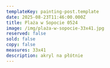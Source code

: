 ```yaml
---
templateKey: painting-post.template
date: 2025-08-23T11:46:00.000Z
title: Plaża w Sopocie 0524
image: /img/plaża-w-sopocie-33x41.jpg
reserved: false
sold: false
copy: false
measures: 33x41
description: akryl na płótnie
---
```

